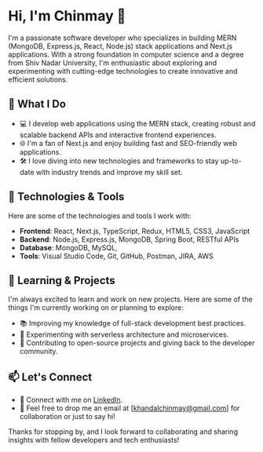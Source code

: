 # Hi, I'm Chinmay 👋

I'm a passionate software developer who specializes in building MERN (MongoDB, Express.js, React, Node.js) stack applications and Next.js applications. With a strong foundation in computer science and a degree from Shiv Nadar University, I'm enthusiastic about exploring and experimenting with cutting-edge technologies to create innovative and efficient solutions.

## 🚀 What I Do

- 💻 I develop web applications using the MERN stack, creating robust and scalable backend APIs and interactive frontend experiences.
- 🌐 I'm a fan of Next.js and enjoy building fast and SEO-friendly web applications.
- 🛠️ I love diving into new technologies and frameworks to stay up-to-date with industry trends and improve my skill set.

## 🔧 Technologies & Tools

Here are some of the technologies and tools I work with:

- **Frontend**: React, Next.js, TypeScript, Redux, HTML5, CSS3, JavaScript
- **Backend**: Node.js, Express.js, MongoDB, Spring Boot, RESTful APIs
- **Database**: MongoDB, MySQL, 
- **Tools**: Visual Studio Code, Git, GitHub, Postman, JIRA, AWS

## 🌱 Learning & Projects

I'm always excited to learn and work on new projects. Here are some of the things I'm currently working on or planning to explore:

- 📚 Improving my knowledge of full-stack development best practices.
- 🧪 Experimenting with serverless architecture and microservices.
- 🌟 Contributing to open-source projects and giving back to the developer community.

## 📫 Let's Connect

- 👥 Connect with me on [LinkedIn](https://www.linkedin.com/in/chinmaykhandal).
- 📧 Feel free to drop me an email at [khandalchinmay@gmail.com] for collaboration or just to say hi!

Thanks for stopping by, and I look forward to collaborating and sharing insights with fellow developers and tech enthusiasts!
